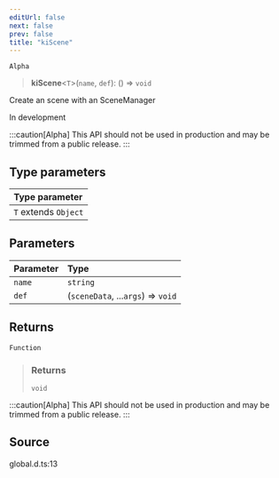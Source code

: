 ```yaml
---
editUrl: false
next: false
prev: false
title: "kiScene"
---
```


`Alpha`

> **kiScene**\<`T`\>(`name`, `def`): () => `void`

Create an scene with an SceneManager

 In development

:::caution[Alpha]
This API should not be used in production and may be trimmed from a public release.
:::

## Type parameters

| Type parameter |
| :------ |
| `T` extends `Object` |

## Parameters

| Parameter | Type |
| :------ | :------ |
| `name` | `string` |
| `def` | (`sceneData`, ...`args`) => `void` |

## Returns

`Function`

> ### Returns
>
> `void`
>

:::caution[Alpha]
This API should not be used in production and may be trimmed from a public release.
:::

## Source

global.d.ts:13
